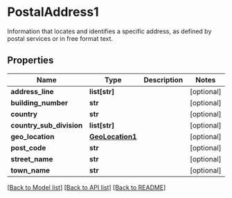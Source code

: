 # PostalAddress1

Information that locates and identifies a specific address, as defined by postal services or in free format text.
## Properties
Name | Type | Description | Notes
------------ | ------------- | ------------- | -------------
**address_line** | **list[str]** |  | [optional] 
**building_number** | **str** |  | [optional] 
**country** | **str** |  | [optional] 
**country_sub_division** | **list[str]** |  | [optional] 
**geo_location** | [**GeoLocation1**](GeoLocation1.md) |  | [optional] 
**post_code** | **str** |  | [optional] 
**street_name** | **str** |  | [optional] 
**town_name** | **str** |  | [optional] 

[[Back to Model list]](../README.md#documentation-for-models) [[Back to API list]](../README.md#documentation-for-api-endpoints) [[Back to README]](../README.md)


